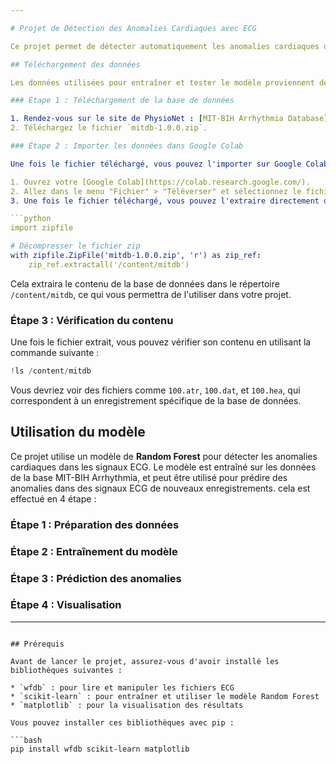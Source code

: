 ```yaml
---

# Projet de Détection des Anomalies Cardiaques avec ECG

Ce projet permet de détecter automatiquement les anomalies cardiaques dans des signaux ECG à l'aide d'un modèle d'apprentissage automatique (Random Forest). L'objectif est de fournir une solution légère et rapide pour la détection des anomalies cardiaques, en temps réel ou en différé, afin d'améliorer la réactivité du personnel médical.

## Téléchargement des données

Les données utilisées pour entraîner et tester le modèle proviennent de la base de données **MIT-BIH Arrhythmia Database** disponible sur **PhysioNet**. Pour pouvoir utiliser ce projet, vous devez télécharger les données et les importer dans votre environnement.

### Étape 1 : Téléchargement de la base de données

1. Rendez-vous sur le site de PhysioNet : [MIT-BIH Arrhythmia Database](https://physionet.org/static/published-projects/mitdb/mitdb-1.0.0.zip)
2. Téléchargez le fichier `mitdb-1.0.0.zip`.

### Étape 2 : Importer les données dans Google Colab

Une fois le fichier téléchargé, vous pouvez l'importer sur Google Colab pour l'utiliser dans le projet. Voici les étapes à suivre :

1. Ouvrez votre [Google Colab](https://colab.research.google.com/).
2. Allez dans le menu "Fichier" > "Téléverser" et sélectionnez le fichier `mitdb-1.0.0.zip` que vous avez téléchargé.
3. Une fois le fichier téléchargé, vous pouvez l'extraire directement dans Google Colab en exécutant le code suivant :

```python
import zipfile

# Décompresser le fichier zip
with zipfile.ZipFile('mitdb-1.0.0.zip', 'r') as zip_ref:
    zip_ref.extractall('/content/mitdb')
```

Cela extraira le contenu de la base de données dans le répertoire `/content/mitdb`, ce qui vous permettra de l'utiliser dans votre projet.

### Étape 3 : Vérification du contenu

Une fois le fichier extrait, vous pouvez vérifier son contenu en utilisant la commande suivante :

```python
!ls /content/mitdb
```

Vous devriez voir des fichiers comme `100.atr`, `100.dat`, et `100.hea`, qui correspondent à un enregistrement spécifique de la base de données.

## Utilisation du modèle

Ce projet utilise un modèle de **Random Forest** pour détecter les anomalies cardiaques dans les signaux ECG. Le modèle est entraîné sur les données de la base MIT-BIH Arrhythmia, et peut être utilisé pour prédire des anomalies dans des signaux ECG de nouveaux enregistrements.
cela est effectué en 4 étape : 

### Étape 1 : Préparation des données

### Étape 2 : Entraînement du modèle

### Étape 3 : Prédiction des anomalies

### Étape 4 : Visualisation
---
```

## Prérequis

Avant de lancer le projet, assurez-vous d'avoir installé les bibliothèques suivantes :

* `wfdb` : pour lire et manipuler les fichiers ECG
* `scikit-learn` : pour entraîner et utiliser le modèle Random Forest
* `matplotlib` : pour la visualisation des résultats

Vous pouvez installer ces bibliothèques avec pip :

```bash
pip install wfdb scikit-learn matplotlib
```
